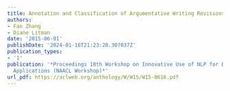 ```yaml
---
title: Annotation and Classification of Argumentative Writing Revisions
authors:
- Fan Zhang
- Diane Litman
date: '2015-06-01'
publishDate: '2024-01-16T21:23:28.307037Z'
publication_types:
- '1'
publication: '*Proceedings 10th Workshop on Innovative Use of NLP for Building Educational
  Applications (NAACL Workshop)*'
url_pdf: https://aclweb.org/anthology/W/W15/W15-0616.pdf
---
```

